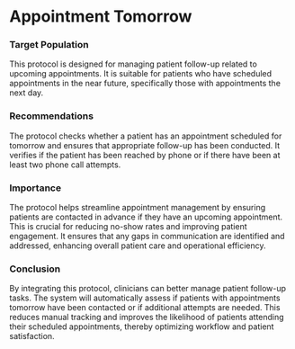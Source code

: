 # Appointment Tomorrow

### Target Population
This protocol is designed for managing patient follow-up related to upcoming appointments. It is suitable for patients who have scheduled appointments in the near future, specifically those with appointments the next day.
### Recommendations
The protocol checks whether a patient has an appointment scheduled for tomorrow and ensures that appropriate follow-up has been conducted. It verifies if the patient has been reached by phone or if there have been at least two phone call attempts.
### Importance
The protocol helps streamline appointment management by ensuring patients are contacted in advance if they have an upcoming appointment. This is crucial for reducing no-show rates and improving patient engagement. It ensures that any gaps in communication are identified and addressed, enhancing overall patient care and operational efficiency.
### Conclusion
By integrating this protocol, clinicians can better manage patient follow-up tasks. The system will automatically assess if patients with appointments tomorrow have been contacted or if additional attempts are needed. This reduces manual tracking and improves the likelihood of patients attending their scheduled appointments, thereby optimizing workflow and patient satisfaction.
